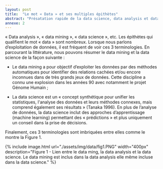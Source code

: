 ```yaml
---
layout: post
title:  "Le mot « Data » et ses multiples épithètes"
abstract: "Présatation rapide de la data science, data analysis et data mining"
annexe: 2
---
```


« Data analysis », « data mining », « data science », etc. Les épithètes qui qualifient le mot
« data » sont nombreux. Lorsque nous parlons d’exploitation de données, il est fréquent de voir
ces 3 terminologies. En parcourant la littérature, nous pouvons résumer le data mining et la
data science de la façon suivante :

- Le data mining a pour objectif d’exploiter les données par des méthodes automatiques pour
identifier des relations cachées et/ou encore inconnues dans de très grands jeux de données.
Cette discipline a connu une explosion dans les années 90 avec notamment le projet Génome
Humain ;

- La data science est un « concept synthétique pour unifier les statistiques, l'analyse des
données et leurs méthodes connexes, mais comprend également ses résultats » (Tanaka
1996). En plus de l’analyse de données, la data science inclut des approches
d’apprentissage (machine learning) permettant des « prédictions » et plus uniquement un
conseil dans la prise de décisions.

Finalement, ces 3 terminologies sont imbriquées entre elles comme le montre la Figure 1.

{% include image.html url="./assets/img/data/fig1.PNG" width="400px" description="Figure 1 - Lien entre le data ming, la data analysis et la data science. Le data mining est inclus dans la data analysis elle même
incluse dans la data science." %}
